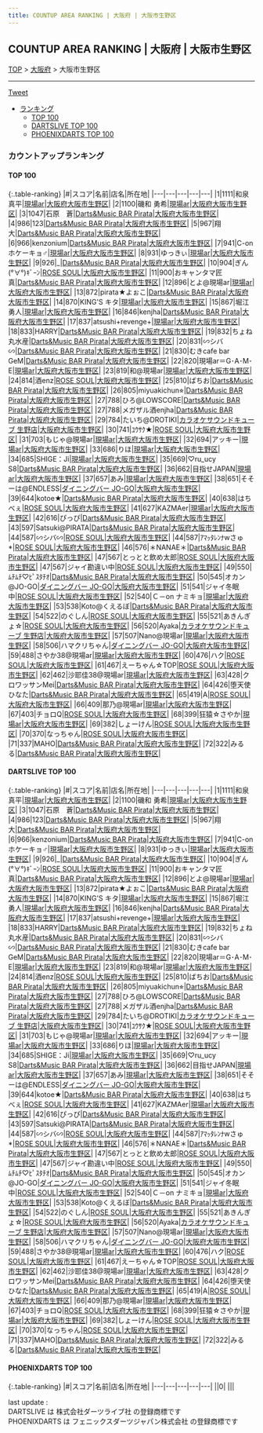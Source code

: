 ```yaml
---
title: COUNTUP AREA RANKING | 大阪府 | 大阪市生野区
---
```

## COUNTUP AREA RANKING | 大阪府 | 大阪市生野区

[TOP](/darts/rank/) > [大阪府](/darts/rank/大阪府/) > 大阪市生野区

___

<a href="https://twitter.com/share?ref_src=twsrc%5Etfw" data-text="COUNTUP AREA RANKING | 大阪府大阪市生野区" class="twitter-share-button" data-hashtags="DARTSLIVE,PHOENIXDARTS,darts,ダーツ" data-show-count="false">Tweet</a>

* [ランキング](#カウントアップランキング)
    * [TOP 100](#top-100)
    * [DARTSLIVE TOP 100](#dartslive-top-100)
    * [PHOENIXDARTS TOP 100](#phoenixdarts-top-100)

### カウントアップランキング

#### TOP 100



{:.table-ranking}
|#|スコア|名前|店名|所在地|
|---|---|---|---|---|
|1|1111|<span class="rank-name-dl">和泉　真平</span>|<a href="https://search.dartslive.com/jp/shop/bad9b08b208d1b18774c926eb736cb5a">現場ar</a>|<a href="/darts/rank/大阪府/大阪市生野区">大阪府大阪市生野区</a>|
|2|1100|<span class="rank-name-dl">磯和 勇希</span>|<a href="https://search.dartslive.com/jp/shop/bad9b08b208d1b18774c926eb736cb5a">現場ar</a>|<a href="/darts/rank/大阪府/大阪市生野区">大阪府大阪市生野区</a>|
|3|1047|<span class="rank-name-dl">石原　蒼</span>|<a href="https://search.dartslive.com/jp/shop/e3cb92f35cb67d5b0d9b047a20a7ba1e">Darts&Music BAR Pirata</a>|<a href="/darts/rank/大阪府/大阪市生野区">大阪府大阪市生野区</a>|
|4|986|<span class="rank-name-dl">123</span>|<a href="https://search.dartslive.com/jp/shop/e3cb92f35cb67d5b0d9b047a20a7ba1e">Darts&Music BAR Pirata</a>|<a href="/darts/rank/大阪府/大阪市生野区">大阪府大阪市生野区</a>|
|5|967|<span class="rank-name-dl">翔大</span>|<a href="https://search.dartslive.com/jp/shop/e3cb92f35cb67d5b0d9b047a20a7ba1e">Darts&Music BAR Pirata</a>|<a href="/darts/rank/大阪府/大阪市生野区">大阪府大阪市生野区</a>|
|6|966|<span class="rank-name-dl">kenzonium</span>|<a href="https://search.dartslive.com/jp/shop/e3cb92f35cb67d5b0d9b047a20a7ba1e">Darts&Music BAR Pirata</a>|<a href="/darts/rank/大阪府/大阪市生野区">大阪府大阪市生野区</a>|
|7|941|<span class="rank-name-dl">C-onホケーキョ♂</span>|<a href="https://search.dartslive.com/jp/shop/bad9b08b208d1b18774c926eb736cb5a">現場ar</a>|<a href="/darts/rank/大阪府/大阪市生野区">大阪府大阪市生野区</a>|
|8|931|<span class="rank-name-dl">ゆっきぃ</span>|<a href="https://search.dartslive.com/jp/shop/bad9b08b208d1b18774c926eb736cb5a">現場ar</a>|<a href="/darts/rank/大阪府/大阪市生野区">大阪府大阪市生野区</a>|
|9|926|<span class="rank-name-dl">_</span>|<a href="https://search.dartslive.com/jp/shop/e3cb92f35cb67d5b0d9b047a20a7ba1e">Darts&Music BAR Pirata</a>|<a href="/darts/rank/大阪府/大阪市生野区">大阪府大阪市生野区</a>|
|10|904|<span class="rank-name-dl">ぎん(°∀°)ｷﾞｰﾝ</span>|<a href="https://search.dartslive.com/jp/shop/4bfdea0d7ebdd9b50d9b047a20a7ba1e">ROSE SOUL</a>|<a href="/darts/rank/大阪府/大阪市生野区">大阪府大阪市生野区</a>|
|11|900|<span class="rank-name-dl">おキャンタマ匠真</span>|<a href="https://search.dartslive.com/jp/shop/e3cb92f35cb67d5b0d9b047a20a7ba1e">Darts&Music BAR Pirata</a>|<a href="/darts/rank/大阪府/大阪市生野区">大阪府大阪市生野区</a>|
|12|896|<span class="rank-name-dl">とよ@現場ar</span>|<a href="https://search.dartslive.com/jp/shop/bad9b08b208d1b18774c926eb736cb5a">現場ar</a>|<a href="/darts/rank/大阪府/大阪市生野区">大阪府大阪市生野区</a>|
|13|872|<span class="rank-name-dl">pirata★よぉこ</span>|<a href="https://search.dartslive.com/jp/shop/e3cb92f35cb67d5b0d9b047a20a7ba1e">Darts&Music BAR Pirata</a>|<a href="/darts/rank/大阪府/大阪市生野区">大阪府大阪市生野区</a>|
|14|870|<span class="rank-name-dl">KING&#x27;S キタ</span>|<a href="https://search.dartslive.com/jp/shop/bad9b08b208d1b18774c926eb736cb5a">現場ar</a>|<a href="/darts/rank/大阪府/大阪市生野区">大阪府大阪市生野区</a>|
|15|867|<span class="rank-name-dl">堀江　勇人</span>|<a href="https://search.dartslive.com/jp/shop/bad9b08b208d1b18774c926eb736cb5a">現場ar</a>|<a href="/darts/rank/大阪府/大阪市生野区">大阪府大阪市生野区</a>|
|16|846|<span class="rank-name-dl">kenjha</span>|<a href="https://search.dartslive.com/jp/shop/e3cb92f35cb67d5b0d9b047a20a7ba1e">Darts&Music BAR Pirata</a>|<a href="/darts/rank/大阪府/大阪市生野区">大阪府大阪市生野区</a>|
|17|837|<span class="rank-name-dl">atsushi+revenge+</span>|<a href="https://search.dartslive.com/jp/shop/bad9b08b208d1b18774c926eb736cb5a">現場ar</a>|<a href="/darts/rank/大阪府/大阪市生野区">大阪府大阪市生野区</a>|
|18|833|<span class="rank-name-dl">HARRY</span>|<a href="https://search.dartslive.com/jp/shop/e3cb92f35cb67d5b0d9b047a20a7ba1e">Darts&Music BAR Pirata</a>|<a href="/darts/rank/大阪府/大阪市生野区">大阪府大阪市生野区</a>|
|19|832|<span class="rank-name-dl">ちょね丸水産</span>|<a href="https://search.dartslive.com/jp/shop/e3cb92f35cb67d5b0d9b047a20a7ba1e">Darts&Music BAR Pirata</a>|<a href="/darts/rank/大阪府/大阪市生野区">大阪府大阪市生野区</a>|
|20|831|<span class="rank-name-dl">∽シバ∽</span>|<a href="https://search.dartslive.com/jp/shop/e3cb92f35cb67d5b0d9b047a20a7ba1e">Darts&Music BAR Pirata</a>|<a href="/darts/rank/大阪府/大阪市生野区">大阪府大阪市生野区</a>|
|21|830|<span class="rank-name-dl">むきcafe bar GeM</span>|<a href="https://search.dartslive.com/jp/shop/e3cb92f35cb67d5b0d9b047a20a7ba1e">Darts&Music BAR Pirata</a>|<a href="/darts/rank/大阪府/大阪市生野区">大阪府大阪市生野区</a>|
|22|820|<span class="rank-name-dl">現場ar＝G･A･M･E</span>|<a href="https://search.dartslive.com/jp/shop/bad9b08b208d1b18774c926eb736cb5a">現場ar</a>|<a href="/darts/rank/大阪府/大阪市生野区">大阪府大阪市生野区</a>|
|23|819|<span class="rank-name-dl">和@現場ar</span>|<a href="https://search.dartslive.com/jp/shop/bad9b08b208d1b18774c926eb736cb5a">現場ar</a>|<a href="/darts/rank/大阪府/大阪市生野区">大阪府大阪市生野区</a>|
|24|814|<span class="rank-name-dl">酒enz</span>|<a href="https://search.dartslive.com/jp/shop/4bfdea0d7ebdd9b50d9b047a20a7ba1e">ROSE SOUL</a>|<a href="/darts/rank/大阪府/大阪市生野区">大阪府大阪市生野区</a>|
|25|810|<span class="rank-name-dl">ばちお</span>|<a href="https://search.dartslive.com/jp/shop/e3cb92f35cb67d5b0d9b047a20a7ba1e">Darts&Music BAR Pirata</a>|<a href="/darts/rank/大阪府/大阪市生野区">大阪府大阪市生野区</a>|
|26|805|<span class="rank-name-dl">miyuakichun⭐︎</span>|<a href="https://search.dartslive.com/jp/shop/e3cb92f35cb67d5b0d9b047a20a7ba1e">Darts&Music BAR Pirata</a>|<a href="/darts/rank/大阪府/大阪市生野区">大阪府大阪市生野区</a>|
|27|788|<span class="rank-name-dl">ひろ@LOWSCORE</span>|<a href="https://search.dartslive.com/jp/shop/e3cb92f35cb67d5b0d9b047a20a7ba1e">Darts&Music BAR Pirata</a>|<a href="/darts/rank/大阪府/大阪市生野区">大阪府大阪市生野区</a>|
|27|788|<span class="rank-name-dl">メガザル酒enjha</span>|<a href="https://search.dartslive.com/jp/shop/e3cb92f35cb67d5b0d9b047a20a7ba1e">Darts&Music BAR Pirata</a>|<a href="/darts/rank/大阪府/大阪市生野区">大阪府大阪市生野区</a>|
|29|784|<span class="rank-name-dl">たいち@DROTIKI</span>|<a href="https://search.dartslive.com/jp/shop/6948cdc1237819c125d56fb0e5c39bac">カラオケサウンドキューブ 生野店</a>|<a href="/darts/rank/大阪府/大阪市生野区">大阪府大阪市生野区</a>|
|30|741|<span class="rank-name-dl">ﾕｳｻｸ★</span>|<a href="https://search.dartslive.com/jp/shop/4bfdea0d7ebdd9b50d9b047a20a7ba1e">ROSE SOUL</a>|<a href="/darts/rank/大阪府/大阪市生野区">大阪府大阪市生野区</a>|
|31|703|<span class="rank-name-dl">もじゃ@現場ar</span>|<a href="https://search.dartslive.com/jp/shop/bad9b08b208d1b18774c926eb736cb5a">現場ar</a>|<a href="/darts/rank/大阪府/大阪市生野区">大阪府大阪市生野区</a>|
|32|694|<span class="rank-name-dl">アッキー</span>|<a href="https://search.dartslive.com/jp/shop/bad9b08b208d1b18774c926eb736cb5a">現場ar</a>|<a href="/darts/rank/大阪府/大阪市生野区">大阪府大阪市生野区</a>|
|33|686|<span class="rank-name-dl">りほ</span>|<a href="https://search.dartslive.com/jp/shop/bad9b08b208d1b18774c926eb736cb5a">現場ar</a>|<a href="/darts/rank/大阪府/大阪市生野区">大阪府大阪市生野区</a>|
|34|685|<span class="rank-name-dl">SHIGE：Ji</span>|<a href="https://search.dartslive.com/jp/shop/bad9b08b208d1b18774c926eb736cb5a">現場ar</a>|<a href="/darts/rank/大阪府/大阪市生野区">大阪府大阪市生野区</a>|
|35|669|<span class="rank-name-dl">♡ru_ucy S8</span>|<a href="https://search.dartslive.com/jp/shop/e3cb92f35cb67d5b0d9b047a20a7ba1e">Darts&Music BAR Pirata</a>|<a href="/darts/rank/大阪府/大阪市生野区">大阪府大阪市生野区</a>|
|36|662|<span class="rank-name-dl">目指せJAPAN</span>|<a href="https://search.dartslive.com/jp/shop/bad9b08b208d1b18774c926eb736cb5a">現場ar</a>|<a href="/darts/rank/大阪府/大阪市生野区">大阪府大阪市生野区</a>|
|37|657|<span class="rank-name-dl">あみ</span>|<a href="https://search.dartslive.com/jp/shop/bad9b08b208d1b18774c926eb736cb5a">現場ar</a>|<a href="/darts/rank/大阪府/大阪市生野区">大阪府大阪市生野区</a>|
|38|651|<span class="rank-name-dl">そそーは@ENDLESS</span>|<a href="https://search.dartslive.com/jp/shop/74289bbd4a643f5ca3f63593b5358cc4">ダイニングバー JO-GO</a>|<a href="/darts/rank/大阪府/大阪市生野区">大阪府大阪市生野区</a>|
|39|644|<span class="rank-name-dl">kotoe★</span>|<a href="https://search.dartslive.com/jp/shop/e3cb92f35cb67d5b0d9b047a20a7ba1e">Darts&Music BAR Pirata</a>|<a href="/darts/rank/大阪府/大阪市生野区">大阪府大阪市生野区</a>|
|40|638|<span class="rank-name-dl">はちべぇ</span>|<a href="https://search.dartslive.com/jp/shop/4bfdea0d7ebdd9b50d9b047a20a7ba1e">ROSE SOUL</a>|<a href="/darts/rank/大阪府/大阪市生野区">大阪府大阪市生野区</a>|
|41|627|<span class="rank-name-dl">KAZMAer</span>|<a href="https://search.dartslive.com/jp/shop/bad9b08b208d1b18774c926eb736cb5a">現場ar</a>|<a href="/darts/rank/大阪府/大阪市生野区">大阪府大阪市生野区</a>|
|42|616|<span class="rank-name-dl">ぴっぴ</span>|<a href="https://search.dartslive.com/jp/shop/e3cb92f35cb67d5b0d9b047a20a7ba1e">Darts&Music BAR Pirata</a>|<a href="/darts/rank/大阪府/大阪市生野区">大阪府大阪市生野区</a>|
|43|597|<span class="rank-name-dl">Satsuki@PIRATA</span>|<a href="https://search.dartslive.com/jp/shop/e3cb92f35cb67d5b0d9b047a20a7ba1e">Darts&Music BAR Pirata</a>|<a href="/darts/rank/大阪府/大阪市生野区">大阪府大阪市生野区</a>|
|44|587|<span class="rank-name-dl">∽シバ∽</span>|<a href="https://search.dartslive.com/jp/shop/4bfdea0d7ebdd9b50d9b047a20a7ba1e">ROSE SOUL</a>|<a href="/darts/rank/大阪府/大阪市生野区">大阪府大阪市生野区</a>|
|44|587|<span class="rank-name-dl">ｱﾏｯﾀﾚﾝﾅwさゅ*</span>|<a href="https://search.dartslive.com/jp/shop/4bfdea0d7ebdd9b50d9b047a20a7ba1e">ROSE SOUL</a>|<a href="/darts/rank/大阪府/大阪市生野区">大阪府大阪市生野区</a>|
|46|576|<span class="rank-name-dl">＊NANAE＊</span>|<a href="https://search.dartslive.com/jp/shop/e3cb92f35cb67d5b0d9b047a20a7ba1e">Darts&Music BAR Pirata</a>|<a href="/darts/rank/大阪府/大阪市生野区">大阪府大阪市生野区</a>|
|47|567|<span class="rank-name-dl">とっとと飲め太郎</span>|<a href="https://search.dartslive.com/jp/shop/4bfdea0d7ebdd9b50d9b047a20a7ba1e">ROSE SOUL</a>|<a href="/darts/rank/大阪府/大阪市生野区">大阪府大阪市生野区</a>|
|47|567|<span class="rank-name-dl">ジャイ勘違い中</span>|<a href="https://search.dartslive.com/jp/shop/4bfdea0d7ebdd9b50d9b047a20a7ba1e">ROSE SOUL</a>|<a href="/darts/rank/大阪府/大阪市生野区">大阪府大阪市生野区</a>|
|49|550|<span class="rank-name-dl">ﾑﾁﾑﾁ♡ﾋﾟｽﾀﾁｵ</span>|<a href="https://search.dartslive.com/jp/shop/e3cb92f35cb67d5b0d9b047a20a7ba1e">Darts&Music BAR Pirata</a>|<a href="/darts/rank/大阪府/大阪市生野区">大阪府大阪市生野区</a>|
|50|545|<span class="rank-name-dl">オカン@JO-GO</span>|<a href="https://search.dartslive.com/jp/shop/74289bbd4a643f5ca3f63593b5358cc4">ダイニングバー JO-GO</a>|<a href="/darts/rank/大阪府/大阪市生野区">大阪府大阪市生野区</a>|
|51|541|<span class="rank-name-dl">ジャイ冬眠中</span>|<a href="https://search.dartslive.com/jp/shop/4bfdea0d7ebdd9b50d9b047a20a7ba1e">ROSE SOUL</a>|<a href="/darts/rank/大阪府/大阪市生野区">大阪府大阪市生野区</a>|
|52|540|<span class="rank-name-dl">Ｃ－on ナミキョ</span>|<a href="https://search.dartslive.com/jp/shop/bad9b08b208d1b18774c926eb736cb5a">現場ar</a>|<a href="/darts/rank/大阪府/大阪市生野区">大阪府大阪市生野区</a>|
|53|538|<span class="rank-name-dl">Koto@くえるぼ</span>|<a href="https://search.dartslive.com/jp/shop/e3cb92f35cb67d5b0d9b047a20a7ba1e">Darts&Music BAR Pirata</a>|<a href="/darts/rank/大阪府/大阪市生野区">大阪府大阪市生野区</a>|
|54|522|<span class="rank-name-dl">のぐしん</span>|<a href="https://search.dartslive.com/jp/shop/4bfdea0d7ebdd9b50d9b047a20a7ba1e">ROSE SOUL</a>|<a href="/darts/rank/大阪府/大阪市生野区">大阪府大阪市生野区</a>|
|55|521|<span class="rank-name-dl">あきんぎょ☆</span>|<a href="https://search.dartslive.com/jp/shop/4bfdea0d7ebdd9b50d9b047a20a7ba1e">ROSE SOUL</a>|<a href="/darts/rank/大阪府/大阪市生野区">大阪府大阪市生野区</a>|
|56|520|<span class="rank-name-dl">Ayaka</span>|<a href="https://search.dartslive.com/jp/shop/6948cdc1237819c125d56fb0e5c39bac">カラオケサウンドキューブ 生野店</a>|<a href="/darts/rank/大阪府/大阪市生野区">大阪府大阪市生野区</a>|
|57|507|<span class="rank-name-dl">Nano@現場ar</span>|<a href="https://search.dartslive.com/jp/shop/bad9b08b208d1b18774c926eb736cb5a">現場ar</a>|<a href="/darts/rank/大阪府/大阪市生野区">大阪府大阪市生野区</a>|
|58|506|<span class="rank-name-dl">ハマクリちゃん</span>|<a href="https://search.dartslive.com/jp/shop/74289bbd4a643f5ca3f63593b5358cc4">ダイニングバー JO-GO</a>|<a href="/darts/rank/大阪府/大阪市生野区">大阪府大阪市生野区</a>|
|59|488|<span class="rank-name-dl">さやか38@現場ar</span>|<a href="https://search.dartslive.com/jp/shop/bad9b08b208d1b18774c926eb736cb5a">現場ar</a>|<a href="/darts/rank/大阪府/大阪市生野区">大阪府大阪市生野区</a>|
|60|476|<span class="rank-name-dl">ハク</span>|<a href="https://search.dartslive.com/jp/shop/4bfdea0d7ebdd9b50d9b047a20a7ba1e">ROSE SOUL</a>|<a href="/darts/rank/大阪府/大阪市生野区">大阪府大阪市生野区</a>|
|61|467|<span class="rank-name-dl">えーちゃん☆TOP</span>|<a href="https://search.dartslive.com/jp/shop/4bfdea0d7ebdd9b50d9b047a20a7ba1e">ROSE SOUL</a>|<a href="/darts/rank/大阪府/大阪市生野区">大阪府大阪市生野区</a>|
|62|462|<span class="rank-name-dl">沙耶佳38@現場ar</span>|<a href="https://search.dartslive.com/jp/shop/bad9b08b208d1b18774c926eb736cb5a">現場ar</a>|<a href="/darts/rank/大阪府/大阪市生野区">大阪府大阪市生野区</a>|
|63|428|<span class="rank-name-dl">クロワッサンMei</span>|<a href="https://search.dartslive.com/jp/shop/e3cb92f35cb67d5b0d9b047a20a7ba1e">Darts&Music BAR Pirata</a>|<a href="/darts/rank/大阪府/大阪市生野区">大阪府大阪市生野区</a>|
|64|426|<span class="rank-name-dl">堕天使ひなた</span>|<a href="https://search.dartslive.com/jp/shop/e3cb92f35cb67d5b0d9b047a20a7ba1e">Darts&Music BAR Pirata</a>|<a href="/darts/rank/大阪府/大阪市生野区">大阪府大阪市生野区</a>|
|65|419|<span class="rank-name-dl">A</span>|<a href="https://search.dartslive.com/jp/shop/4bfdea0d7ebdd9b50d9b047a20a7ba1e">ROSE SOUL</a>|<a href="/darts/rank/大阪府/大阪市生野区">大阪府大阪市生野区</a>|
|66|409|<span class="rank-name-dl">那乃@現場ar</span>|<a href="https://search.dartslive.com/jp/shop/bad9b08b208d1b18774c926eb736cb5a">現場ar</a>|<a href="/darts/rank/大阪府/大阪市生野区">大阪府大阪市生野区</a>|
|67|403|<span class="rank-name-dl">チョロQ</span>|<a href="https://search.dartslive.com/jp/shop/4bfdea0d7ebdd9b50d9b047a20a7ba1e">ROSE SOUL</a>|<a href="/darts/rank/大阪府/大阪市生野区">大阪府大阪市生野区</a>|
|68|399|<span class="rank-name-dl">狂猿☆さやか</span>|<a href="https://search.dartslive.com/jp/shop/bad9b08b208d1b18774c926eb736cb5a">現場ar</a>|<a href="/darts/rank/大阪府/大阪市生野区">大阪府大阪市生野区</a>|
|69|382|<span class="rank-name-dl">しょーけん</span>|<a href="https://search.dartslive.com/jp/shop/4bfdea0d7ebdd9b50d9b047a20a7ba1e">ROSE SOUL</a>|<a href="/darts/rank/大阪府/大阪市生野区">大阪府大阪市生野区</a>|
|70|370|<span class="rank-name-dl">なっちゃん</span>|<a href="https://search.dartslive.com/jp/shop/4bfdea0d7ebdd9b50d9b047a20a7ba1e">ROSE SOUL</a>|<a href="/darts/rank/大阪府/大阪市生野区">大阪府大阪市生野区</a>|
|71|337|<span class="rank-name-dl">MAHO</span>|<a href="https://search.dartslive.com/jp/shop/e3cb92f35cb67d5b0d9b047a20a7ba1e">Darts&Music BAR Pirata</a>|<a href="/darts/rank/大阪府/大阪市生野区">大阪府大阪市生野区</a>|
|72|322|<span class="rank-name-dl">みるる</span>|<a href="https://search.dartslive.com/jp/shop/e3cb92f35cb67d5b0d9b047a20a7ba1e">Darts&Music BAR Pirata</a>|<a href="/darts/rank/大阪府/大阪市生野区">大阪府大阪市生野区</a>|


#### DARTSLIVE TOP 100



{:.table-ranking}
|#|スコア|名前|店名|所在地|
|---|---|---|---|---|
|1|1111|<span class="rank-name-dl">和泉　真平</span>|<a href="https://search.dartslive.com/jp/shop/bad9b08b208d1b18774c926eb736cb5a">現場ar</a>|<a href="/darts/rank/大阪府/大阪市生野区">大阪府大阪市生野区</a>|
|2|1100|<span class="rank-name-dl">磯和 勇希</span>|<a href="https://search.dartslive.com/jp/shop/bad9b08b208d1b18774c926eb736cb5a">現場ar</a>|<a href="/darts/rank/大阪府/大阪市生野区">大阪府大阪市生野区</a>|
|3|1047|<span class="rank-name-dl">石原　蒼</span>|<a href="https://search.dartslive.com/jp/shop/e3cb92f35cb67d5b0d9b047a20a7ba1e">Darts&Music BAR Pirata</a>|<a href="/darts/rank/大阪府/大阪市生野区">大阪府大阪市生野区</a>|
|4|986|<span class="rank-name-dl">123</span>|<a href="https://search.dartslive.com/jp/shop/e3cb92f35cb67d5b0d9b047a20a7ba1e">Darts&Music BAR Pirata</a>|<a href="/darts/rank/大阪府/大阪市生野区">大阪府大阪市生野区</a>|
|5|967|<span class="rank-name-dl">翔大</span>|<a href="https://search.dartslive.com/jp/shop/e3cb92f35cb67d5b0d9b047a20a7ba1e">Darts&Music BAR Pirata</a>|<a href="/darts/rank/大阪府/大阪市生野区">大阪府大阪市生野区</a>|
|6|966|<span class="rank-name-dl">kenzonium</span>|<a href="https://search.dartslive.com/jp/shop/e3cb92f35cb67d5b0d9b047a20a7ba1e">Darts&Music BAR Pirata</a>|<a href="/darts/rank/大阪府/大阪市生野区">大阪府大阪市生野区</a>|
|7|941|<span class="rank-name-dl">C-onホケーキョ♂</span>|<a href="https://search.dartslive.com/jp/shop/bad9b08b208d1b18774c926eb736cb5a">現場ar</a>|<a href="/darts/rank/大阪府/大阪市生野区">大阪府大阪市生野区</a>|
|8|931|<span class="rank-name-dl">ゆっきぃ</span>|<a href="https://search.dartslive.com/jp/shop/bad9b08b208d1b18774c926eb736cb5a">現場ar</a>|<a href="/darts/rank/大阪府/大阪市生野区">大阪府大阪市生野区</a>|
|9|926|<span class="rank-name-dl">_</span>|<a href="https://search.dartslive.com/jp/shop/e3cb92f35cb67d5b0d9b047a20a7ba1e">Darts&Music BAR Pirata</a>|<a href="/darts/rank/大阪府/大阪市生野区">大阪府大阪市生野区</a>|
|10|904|<span class="rank-name-dl">ぎん(°∀°)ｷﾞｰﾝ</span>|<a href="https://search.dartslive.com/jp/shop/4bfdea0d7ebdd9b50d9b047a20a7ba1e">ROSE SOUL</a>|<a href="/darts/rank/大阪府/大阪市生野区">大阪府大阪市生野区</a>|
|11|900|<span class="rank-name-dl">おキャンタマ匠真</span>|<a href="https://search.dartslive.com/jp/shop/e3cb92f35cb67d5b0d9b047a20a7ba1e">Darts&Music BAR Pirata</a>|<a href="/darts/rank/大阪府/大阪市生野区">大阪府大阪市生野区</a>|
|12|896|<span class="rank-name-dl">とよ@現場ar</span>|<a href="https://search.dartslive.com/jp/shop/bad9b08b208d1b18774c926eb736cb5a">現場ar</a>|<a href="/darts/rank/大阪府/大阪市生野区">大阪府大阪市生野区</a>|
|13|872|<span class="rank-name-dl">pirata★よぉこ</span>|<a href="https://search.dartslive.com/jp/shop/e3cb92f35cb67d5b0d9b047a20a7ba1e">Darts&Music BAR Pirata</a>|<a href="/darts/rank/大阪府/大阪市生野区">大阪府大阪市生野区</a>|
|14|870|<span class="rank-name-dl">KING&#x27;S キタ</span>|<a href="https://search.dartslive.com/jp/shop/bad9b08b208d1b18774c926eb736cb5a">現場ar</a>|<a href="/darts/rank/大阪府/大阪市生野区">大阪府大阪市生野区</a>|
|15|867|<span class="rank-name-dl">堀江　勇人</span>|<a href="https://search.dartslive.com/jp/shop/bad9b08b208d1b18774c926eb736cb5a">現場ar</a>|<a href="/darts/rank/大阪府/大阪市生野区">大阪府大阪市生野区</a>|
|16|846|<span class="rank-name-dl">kenjha</span>|<a href="https://search.dartslive.com/jp/shop/e3cb92f35cb67d5b0d9b047a20a7ba1e">Darts&Music BAR Pirata</a>|<a href="/darts/rank/大阪府/大阪市生野区">大阪府大阪市生野区</a>|
|17|837|<span class="rank-name-dl">atsushi+revenge+</span>|<a href="https://search.dartslive.com/jp/shop/bad9b08b208d1b18774c926eb736cb5a">現場ar</a>|<a href="/darts/rank/大阪府/大阪市生野区">大阪府大阪市生野区</a>|
|18|833|<span class="rank-name-dl">HARRY</span>|<a href="https://search.dartslive.com/jp/shop/e3cb92f35cb67d5b0d9b047a20a7ba1e">Darts&Music BAR Pirata</a>|<a href="/darts/rank/大阪府/大阪市生野区">大阪府大阪市生野区</a>|
|19|832|<span class="rank-name-dl">ちょね丸水産</span>|<a href="https://search.dartslive.com/jp/shop/e3cb92f35cb67d5b0d9b047a20a7ba1e">Darts&Music BAR Pirata</a>|<a href="/darts/rank/大阪府/大阪市生野区">大阪府大阪市生野区</a>|
|20|831|<span class="rank-name-dl">∽シバ∽</span>|<a href="https://search.dartslive.com/jp/shop/e3cb92f35cb67d5b0d9b047a20a7ba1e">Darts&Music BAR Pirata</a>|<a href="/darts/rank/大阪府/大阪市生野区">大阪府大阪市生野区</a>|
|21|830|<span class="rank-name-dl">むきcafe bar GeM</span>|<a href="https://search.dartslive.com/jp/shop/e3cb92f35cb67d5b0d9b047a20a7ba1e">Darts&Music BAR Pirata</a>|<a href="/darts/rank/大阪府/大阪市生野区">大阪府大阪市生野区</a>|
|22|820|<span class="rank-name-dl">現場ar＝G･A･M･E</span>|<a href="https://search.dartslive.com/jp/shop/bad9b08b208d1b18774c926eb736cb5a">現場ar</a>|<a href="/darts/rank/大阪府/大阪市生野区">大阪府大阪市生野区</a>|
|23|819|<span class="rank-name-dl">和@現場ar</span>|<a href="https://search.dartslive.com/jp/shop/bad9b08b208d1b18774c926eb736cb5a">現場ar</a>|<a href="/darts/rank/大阪府/大阪市生野区">大阪府大阪市生野区</a>|
|24|814|<span class="rank-name-dl">酒enz</span>|<a href="https://search.dartslive.com/jp/shop/4bfdea0d7ebdd9b50d9b047a20a7ba1e">ROSE SOUL</a>|<a href="/darts/rank/大阪府/大阪市生野区">大阪府大阪市生野区</a>|
|25|810|<span class="rank-name-dl">ばちお</span>|<a href="https://search.dartslive.com/jp/shop/e3cb92f35cb67d5b0d9b047a20a7ba1e">Darts&Music BAR Pirata</a>|<a href="/darts/rank/大阪府/大阪市生野区">大阪府大阪市生野区</a>|
|26|805|<span class="rank-name-dl">miyuakichun⭐︎</span>|<a href="https://search.dartslive.com/jp/shop/e3cb92f35cb67d5b0d9b047a20a7ba1e">Darts&Music BAR Pirata</a>|<a href="/darts/rank/大阪府/大阪市生野区">大阪府大阪市生野区</a>|
|27|788|<span class="rank-name-dl">ひろ@LOWSCORE</span>|<a href="https://search.dartslive.com/jp/shop/e3cb92f35cb67d5b0d9b047a20a7ba1e">Darts&Music BAR Pirata</a>|<a href="/darts/rank/大阪府/大阪市生野区">大阪府大阪市生野区</a>|
|27|788|<span class="rank-name-dl">メガザル酒enjha</span>|<a href="https://search.dartslive.com/jp/shop/e3cb92f35cb67d5b0d9b047a20a7ba1e">Darts&Music BAR Pirata</a>|<a href="/darts/rank/大阪府/大阪市生野区">大阪府大阪市生野区</a>|
|29|784|<span class="rank-name-dl">たいち@DROTIKI</span>|<a href="https://search.dartslive.com/jp/shop/6948cdc1237819c125d56fb0e5c39bac">カラオケサウンドキューブ 生野店</a>|<a href="/darts/rank/大阪府/大阪市生野区">大阪府大阪市生野区</a>|
|30|741|<span class="rank-name-dl">ﾕｳｻｸ★</span>|<a href="https://search.dartslive.com/jp/shop/4bfdea0d7ebdd9b50d9b047a20a7ba1e">ROSE SOUL</a>|<a href="/darts/rank/大阪府/大阪市生野区">大阪府大阪市生野区</a>|
|31|703|<span class="rank-name-dl">もじゃ@現場ar</span>|<a href="https://search.dartslive.com/jp/shop/bad9b08b208d1b18774c926eb736cb5a">現場ar</a>|<a href="/darts/rank/大阪府/大阪市生野区">大阪府大阪市生野区</a>|
|32|694|<span class="rank-name-dl">アッキー</span>|<a href="https://search.dartslive.com/jp/shop/bad9b08b208d1b18774c926eb736cb5a">現場ar</a>|<a href="/darts/rank/大阪府/大阪市生野区">大阪府大阪市生野区</a>|
|33|686|<span class="rank-name-dl">りほ</span>|<a href="https://search.dartslive.com/jp/shop/bad9b08b208d1b18774c926eb736cb5a">現場ar</a>|<a href="/darts/rank/大阪府/大阪市生野区">大阪府大阪市生野区</a>|
|34|685|<span class="rank-name-dl">SHIGE：Ji</span>|<a href="https://search.dartslive.com/jp/shop/bad9b08b208d1b18774c926eb736cb5a">現場ar</a>|<a href="/darts/rank/大阪府/大阪市生野区">大阪府大阪市生野区</a>|
|35|669|<span class="rank-name-dl">♡ru_ucy S8</span>|<a href="https://search.dartslive.com/jp/shop/e3cb92f35cb67d5b0d9b047a20a7ba1e">Darts&Music BAR Pirata</a>|<a href="/darts/rank/大阪府/大阪市生野区">大阪府大阪市生野区</a>|
|36|662|<span class="rank-name-dl">目指せJAPAN</span>|<a href="https://search.dartslive.com/jp/shop/bad9b08b208d1b18774c926eb736cb5a">現場ar</a>|<a href="/darts/rank/大阪府/大阪市生野区">大阪府大阪市生野区</a>|
|37|657|<span class="rank-name-dl">あみ</span>|<a href="https://search.dartslive.com/jp/shop/bad9b08b208d1b18774c926eb736cb5a">現場ar</a>|<a href="/darts/rank/大阪府/大阪市生野区">大阪府大阪市生野区</a>|
|38|651|<span class="rank-name-dl">そそーは@ENDLESS</span>|<a href="https://search.dartslive.com/jp/shop/74289bbd4a643f5ca3f63593b5358cc4">ダイニングバー JO-GO</a>|<a href="/darts/rank/大阪府/大阪市生野区">大阪府大阪市生野区</a>|
|39|644|<span class="rank-name-dl">kotoe★</span>|<a href="https://search.dartslive.com/jp/shop/e3cb92f35cb67d5b0d9b047a20a7ba1e">Darts&Music BAR Pirata</a>|<a href="/darts/rank/大阪府/大阪市生野区">大阪府大阪市生野区</a>|
|40|638|<span class="rank-name-dl">はちべぇ</span>|<a href="https://search.dartslive.com/jp/shop/4bfdea0d7ebdd9b50d9b047a20a7ba1e">ROSE SOUL</a>|<a href="/darts/rank/大阪府/大阪市生野区">大阪府大阪市生野区</a>|
|41|627|<span class="rank-name-dl">KAZMAer</span>|<a href="https://search.dartslive.com/jp/shop/bad9b08b208d1b18774c926eb736cb5a">現場ar</a>|<a href="/darts/rank/大阪府/大阪市生野区">大阪府大阪市生野区</a>|
|42|616|<span class="rank-name-dl">ぴっぴ</span>|<a href="https://search.dartslive.com/jp/shop/e3cb92f35cb67d5b0d9b047a20a7ba1e">Darts&Music BAR Pirata</a>|<a href="/darts/rank/大阪府/大阪市生野区">大阪府大阪市生野区</a>|
|43|597|<span class="rank-name-dl">Satsuki@PIRATA</span>|<a href="https://search.dartslive.com/jp/shop/e3cb92f35cb67d5b0d9b047a20a7ba1e">Darts&Music BAR Pirata</a>|<a href="/darts/rank/大阪府/大阪市生野区">大阪府大阪市生野区</a>|
|44|587|<span class="rank-name-dl">∽シバ∽</span>|<a href="https://search.dartslive.com/jp/shop/4bfdea0d7ebdd9b50d9b047a20a7ba1e">ROSE SOUL</a>|<a href="/darts/rank/大阪府/大阪市生野区">大阪府大阪市生野区</a>|
|44|587|<span class="rank-name-dl">ｱﾏｯﾀﾚﾝﾅwさゅ*</span>|<a href="https://search.dartslive.com/jp/shop/4bfdea0d7ebdd9b50d9b047a20a7ba1e">ROSE SOUL</a>|<a href="/darts/rank/大阪府/大阪市生野区">大阪府大阪市生野区</a>|
|46|576|<span class="rank-name-dl">＊NANAE＊</span>|<a href="https://search.dartslive.com/jp/shop/e3cb92f35cb67d5b0d9b047a20a7ba1e">Darts&Music BAR Pirata</a>|<a href="/darts/rank/大阪府/大阪市生野区">大阪府大阪市生野区</a>|
|47|567|<span class="rank-name-dl">とっとと飲め太郎</span>|<a href="https://search.dartslive.com/jp/shop/4bfdea0d7ebdd9b50d9b047a20a7ba1e">ROSE SOUL</a>|<a href="/darts/rank/大阪府/大阪市生野区">大阪府大阪市生野区</a>|
|47|567|<span class="rank-name-dl">ジャイ勘違い中</span>|<a href="https://search.dartslive.com/jp/shop/4bfdea0d7ebdd9b50d9b047a20a7ba1e">ROSE SOUL</a>|<a href="/darts/rank/大阪府/大阪市生野区">大阪府大阪市生野区</a>|
|49|550|<span class="rank-name-dl">ﾑﾁﾑﾁ♡ﾋﾟｽﾀﾁｵ</span>|<a href="https://search.dartslive.com/jp/shop/e3cb92f35cb67d5b0d9b047a20a7ba1e">Darts&Music BAR Pirata</a>|<a href="/darts/rank/大阪府/大阪市生野区">大阪府大阪市生野区</a>|
|50|545|<span class="rank-name-dl">オカン@JO-GO</span>|<a href="https://search.dartslive.com/jp/shop/74289bbd4a643f5ca3f63593b5358cc4">ダイニングバー JO-GO</a>|<a href="/darts/rank/大阪府/大阪市生野区">大阪府大阪市生野区</a>|
|51|541|<span class="rank-name-dl">ジャイ冬眠中</span>|<a href="https://search.dartslive.com/jp/shop/4bfdea0d7ebdd9b50d9b047a20a7ba1e">ROSE SOUL</a>|<a href="/darts/rank/大阪府/大阪市生野区">大阪府大阪市生野区</a>|
|52|540|<span class="rank-name-dl">Ｃ－on ナミキョ</span>|<a href="https://search.dartslive.com/jp/shop/bad9b08b208d1b18774c926eb736cb5a">現場ar</a>|<a href="/darts/rank/大阪府/大阪市生野区">大阪府大阪市生野区</a>|
|53|538|<span class="rank-name-dl">Koto@くえるぼ</span>|<a href="https://search.dartslive.com/jp/shop/e3cb92f35cb67d5b0d9b047a20a7ba1e">Darts&Music BAR Pirata</a>|<a href="/darts/rank/大阪府/大阪市生野区">大阪府大阪市生野区</a>|
|54|522|<span class="rank-name-dl">のぐしん</span>|<a href="https://search.dartslive.com/jp/shop/4bfdea0d7ebdd9b50d9b047a20a7ba1e">ROSE SOUL</a>|<a href="/darts/rank/大阪府/大阪市生野区">大阪府大阪市生野区</a>|
|55|521|<span class="rank-name-dl">あきんぎょ☆</span>|<a href="https://search.dartslive.com/jp/shop/4bfdea0d7ebdd9b50d9b047a20a7ba1e">ROSE SOUL</a>|<a href="/darts/rank/大阪府/大阪市生野区">大阪府大阪市生野区</a>|
|56|520|<span class="rank-name-dl">Ayaka</span>|<a href="https://search.dartslive.com/jp/shop/6948cdc1237819c125d56fb0e5c39bac">カラオケサウンドキューブ 生野店</a>|<a href="/darts/rank/大阪府/大阪市生野区">大阪府大阪市生野区</a>|
|57|507|<span class="rank-name-dl">Nano@現場ar</span>|<a href="https://search.dartslive.com/jp/shop/bad9b08b208d1b18774c926eb736cb5a">現場ar</a>|<a href="/darts/rank/大阪府/大阪市生野区">大阪府大阪市生野区</a>|
|58|506|<span class="rank-name-dl">ハマクリちゃん</span>|<a href="https://search.dartslive.com/jp/shop/74289bbd4a643f5ca3f63593b5358cc4">ダイニングバー JO-GO</a>|<a href="/darts/rank/大阪府/大阪市生野区">大阪府大阪市生野区</a>|
|59|488|<span class="rank-name-dl">さやか38@現場ar</span>|<a href="https://search.dartslive.com/jp/shop/bad9b08b208d1b18774c926eb736cb5a">現場ar</a>|<a href="/darts/rank/大阪府/大阪市生野区">大阪府大阪市生野区</a>|
|60|476|<span class="rank-name-dl">ハク</span>|<a href="https://search.dartslive.com/jp/shop/4bfdea0d7ebdd9b50d9b047a20a7ba1e">ROSE SOUL</a>|<a href="/darts/rank/大阪府/大阪市生野区">大阪府大阪市生野区</a>|
|61|467|<span class="rank-name-dl">えーちゃん☆TOP</span>|<a href="https://search.dartslive.com/jp/shop/4bfdea0d7ebdd9b50d9b047a20a7ba1e">ROSE SOUL</a>|<a href="/darts/rank/大阪府/大阪市生野区">大阪府大阪市生野区</a>|
|62|462|<span class="rank-name-dl">沙耶佳38@現場ar</span>|<a href="https://search.dartslive.com/jp/shop/bad9b08b208d1b18774c926eb736cb5a">現場ar</a>|<a href="/darts/rank/大阪府/大阪市生野区">大阪府大阪市生野区</a>|
|63|428|<span class="rank-name-dl">クロワッサンMei</span>|<a href="https://search.dartslive.com/jp/shop/e3cb92f35cb67d5b0d9b047a20a7ba1e">Darts&Music BAR Pirata</a>|<a href="/darts/rank/大阪府/大阪市生野区">大阪府大阪市生野区</a>|
|64|426|<span class="rank-name-dl">堕天使ひなた</span>|<a href="https://search.dartslive.com/jp/shop/e3cb92f35cb67d5b0d9b047a20a7ba1e">Darts&Music BAR Pirata</a>|<a href="/darts/rank/大阪府/大阪市生野区">大阪府大阪市生野区</a>|
|65|419|<span class="rank-name-dl">A</span>|<a href="https://search.dartslive.com/jp/shop/4bfdea0d7ebdd9b50d9b047a20a7ba1e">ROSE SOUL</a>|<a href="/darts/rank/大阪府/大阪市生野区">大阪府大阪市生野区</a>|
|66|409|<span class="rank-name-dl">那乃@現場ar</span>|<a href="https://search.dartslive.com/jp/shop/bad9b08b208d1b18774c926eb736cb5a">現場ar</a>|<a href="/darts/rank/大阪府/大阪市生野区">大阪府大阪市生野区</a>|
|67|403|<span class="rank-name-dl">チョロQ</span>|<a href="https://search.dartslive.com/jp/shop/4bfdea0d7ebdd9b50d9b047a20a7ba1e">ROSE SOUL</a>|<a href="/darts/rank/大阪府/大阪市生野区">大阪府大阪市生野区</a>|
|68|399|<span class="rank-name-dl">狂猿☆さやか</span>|<a href="https://search.dartslive.com/jp/shop/bad9b08b208d1b18774c926eb736cb5a">現場ar</a>|<a href="/darts/rank/大阪府/大阪市生野区">大阪府大阪市生野区</a>|
|69|382|<span class="rank-name-dl">しょーけん</span>|<a href="https://search.dartslive.com/jp/shop/4bfdea0d7ebdd9b50d9b047a20a7ba1e">ROSE SOUL</a>|<a href="/darts/rank/大阪府/大阪市生野区">大阪府大阪市生野区</a>|
|70|370|<span class="rank-name-dl">なっちゃん</span>|<a href="https://search.dartslive.com/jp/shop/4bfdea0d7ebdd9b50d9b047a20a7ba1e">ROSE SOUL</a>|<a href="/darts/rank/大阪府/大阪市生野区">大阪府大阪市生野区</a>|
|71|337|<span class="rank-name-dl">MAHO</span>|<a href="https://search.dartslive.com/jp/shop/e3cb92f35cb67d5b0d9b047a20a7ba1e">Darts&Music BAR Pirata</a>|<a href="/darts/rank/大阪府/大阪市生野区">大阪府大阪市生野区</a>|
|72|322|<span class="rank-name-dl">みるる</span>|<a href="https://search.dartslive.com/jp/shop/e3cb92f35cb67d5b0d9b047a20a7ba1e">Darts&Music BAR Pirata</a>|<a href="/darts/rank/大阪府/大阪市生野区">大阪府大阪市生野区</a>|


#### PHOENIXDARTS TOP 100



{:.table-ranking}
|#|スコア|名前|店名|所在地|
|---|---|---|---|---|
||0|<span class="rank-name-dl"> </span>|<a href=""></a>|<a href="/darts/rank//"></a>|


<div class="footer border-top border-gray-light mt-5 pt-3 text-right text-gray">
    last update : <span style="font-weight: italic" id="foot_last_modified"></span><br />
    DARTSLIVE は 株式会社ダーツライブ社 の登録商標です<br />
    PHOENIXDARTS は フェニックスダーツジャパン株式会社 の登録商標です<br />
</div>

<script src="https://cdnjs.cloudflare.com/ajax/libs/jquery.tablesorter/2.31.3/js/jquery.tablesorter.min.js" integrity="sha512-qzgd5cYSZcosqpzpn7zF2ZId8f/8CHmFKZ8j7mU4OUXTNRd5g+ZHBPsgKEwoqxCtdQvExE5LprwwPAgoicguNg==" crossorigin="anonymous" referrerpolicy="no-referrer"></script>
<link rel="stylesheet" href="https://cdnjs.cloudflare.com/ajax/libs/jquery.tablesorter/2.31.3/css/theme.default.min.css" integrity="sha512-wghhOJkjQX0Lh3NSWvNKeZ0ZpNn+SPVXX1Qyc9OCaogADktxrBiBdKGDoqVUOyhStvMBmJQ8ZdMHiR3wuEq8+w==" crossorigin="anonymous" referrerpolicy="no-referrer" />
<script>
$(function() {
    $(".table-ranking").tablesorter({sortList:[[0, 0]]});
    $("#foot_last_modified").text(formatDate(new Date(document.lastModified), 'yyyy-MM-dd HH:mm:ss'));
});
</script>

<script async src="https://platform.twitter.com/widgets.js" charset="utf-8"></script>
